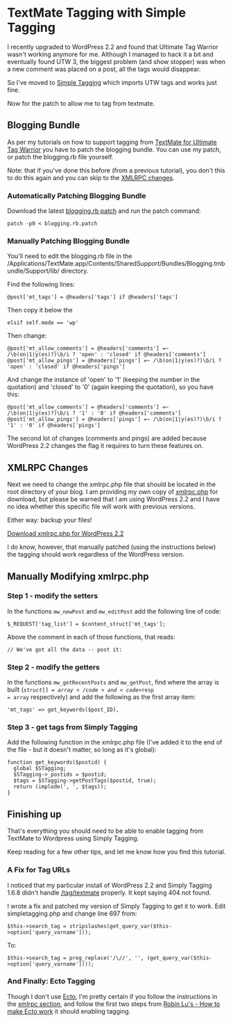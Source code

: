 # TextMate Tagging with Simple Tagging

I recently upgraded to WordPress 2.2 and found that Ultimate Tag Warrior wasn't working anymore for me.  Although I managed to hack it a bit and eventually found UTW 3, the biggest problem (and show stopper) was when a new comment was placed on a post, all the tags would disappear.

So I've moved to [Simple Tagging](http://trac.herewithme.fr/project/simpletagging/) which imports UTW tags and works just fine.

Now for the patch to allow me to tag from textmate.


<!--more-->

## Blogging Bundle

As per my tutorials on how to support tagging from [TextMate for Ultimate Tag Warrior](http://remysharp.com/2007/06/12/textmate-tagging-with-wordpress-22/) you have to patch the blogging bundle.  You can use my patch, or patch the blogging.rb file yourself.

Note: that if you've done this before (from a previous tutorial), you don't this to do this again and you can skip to the [XMLRPC changes](#xmlrpc).

### Automatically Patching Blogging Bundle

Download the latest [blogging.rb patch](http://remysharp.com/wp-content/uploads/2007/06/blogging.rb.patch) and run the patch command:

<pre><code>patch -p0 &lt; blogging.rb.patch</code></pre>

### Manually Patching Blogging Bundle

You'll need to edit the blogging.rb file in the /Applications/TextMate.app/Contents/SharedSupport/Bundles/Blogging.tmbundle/Support/lib/ directory.

Find the following lines:

<pre><code>@post['mt_tags'] = @headers['tags'] if @headers['tags']</code></pre>

Then copy it below the

<pre><code>elsif self.mode == 'wp'</code></pre>

Then change:

<pre><code>@post['mt_allow_comments'] = @headers['comments'] =~ /\b(on|1|y(es)?)\b/i ? 'open' : 'closed' if @headers['comments']
@post['mt_allow_pings'] = @headers['pings'] =~ /\b(on|1|y(es)?)\b/i ? 'open' : 'closed' if @headers['pings']</code></pre>

And change the instance of 'open' to '1' (keeping the number in the quotation) and 'closed' to '0' (again keeping the quotation), so you have this:

<pre><code>@post['mt_allow_comments'] = @headers['comments'] =~ /\b(on|1|y(es)?)\b/i ? '1' : '0' if @headers['comments']
@post['mt_allow_pings'] = @headers['pings'] =~ /\b(on|1|y(es)?)\b/i ? '1' : '0' if @headers['pings']</code></pre>

The second lot of changes (comments and pings) are added because WordPress 2.2 changes the flag it requires to turn these features on.

<h2 id="xmlrpc">XMLRPC Changes</h2>

Next we need to change the xmlrpc.php file that should be located in the root directory of your blog.  I am providing my own copy of [xmlrpc.php](http://remysharp.com/wp-content/uploads/2007/07/xmlrpc.php.txt) for download, but please be warned that I am using WordPress 2.2 and I have no idea whether this specific file will work with previous versions.

Either way: backup your files!

[Download xmlrpc.php for WordPress 2.2](http://remysharp.com/wp-content/uploads/2007/07/xmlrpc.php.txt)

I do know, however, that manually patched (using the instructions below) the tagging should work regardless of the WordPress version.

## Manually Modifying xmlrpc.php

### Step 1 - modify the setters

In the functions <code>mw\_newPost</code> and <code>mw\_editPost</code> add the following line of code:

<pre><code>$_REQUEST['tag_list'] = $content_struct['mt_tags'];</code></pre>

Above the comment in each of those functions, that reads:

<pre><code>// We've got all the data -- post it:</code></pre>

### Step 2 - modify the getters

In the functions <code>mw\_getRecentPosts</code> and <code>mw\_getPost</code>, find where the array is built (<code>$struct[] = array</code> and <code>$resp = array</code> respectively) and add the following as the first array item:

<pre><code>'mt_tags' => get_keywords($post_ID),</code></pre>

### Step 3 - get tags from Simply Tagging

Add the following function in the xmlrpc.php file (I've added it to the end of the file - but it doesn't matter, so long as it's global):

<pre><code>function get_keywords($postid) {
  global $STagging;
  $STagging->_postids = $postid;
  $tags = $STagging->getPostTags($postid, true);
  return (implode(', ', $tags));
}</code></pre>

## Finishing up

That's everything you should need to be able to enable tagging from TextMate to Wordpress using Simply Tagging.

Keep reading for a few other tips, and let me know how you find this tutorial.

### A Fix for Tag URLs

I noticed that my particular install of WordPress 2.2 and Simply Tagging 1.6.8 didn't handle [/tag/textmate](http://remysharp.com/tag/textmate) properly.  It kept saying 404 not found.

I wrote a fix and patched my version of Simply Tagging to get it to work.  Edit simpletagging.php and change line 697 from:

<pre><code>$this->search_tag = stripslashes(get_query_var($this->option['query_varname']));</code></pre>

To:

<pre><code>$this->search_tag = preg_replace('/\//', '', (get_query_var($this->option['query_varname'])));</code></pre>

### And Finally: Ecto Tagging

Though I don't use [Ecto](http://ecto.kung-foo.tv/), I'm pretty certain if you follow the instructions in the [xmlrpc section](#xmlrpc), and follow the first two steps from [Robin Lu's - How to make Ecto work](http://www.robinlu.com/blog/archives/57) it should enabling tagging.